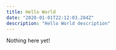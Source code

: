 ```yaml
---
title: Hello World
date: "2020-01-01T22:12:03.284Z"
description: "Hello World description"
---
```


Nothing here yet!
